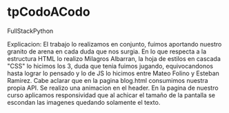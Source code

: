 # tpCodoACodo
FullStackPython




Explicacion:
El trabajo lo realizamos en conjunto, fuimos aportando nuestro granito de arena en cada duda que nos surgia. En lo que respecta a la estructura HTML lo realizo Milagros Albarran, la hoja de estilos en cascada "CSS" lo hicimos los 3, duda que tenia fuimos jugando, equivocandonos hasta lograr lo pensado y lo de JS lo hicimos entre Mateo Folino y Esteban Ramirez. Cabe aclarar que en la pagina blog.html consumimos nuestra propia API. Se realizo una animacion en el header. En la pagina de nuestro curso aplicamos responsividad que al achicar el tamaño de la pantalla se escondan las imagenes quedando solamente el texto.
